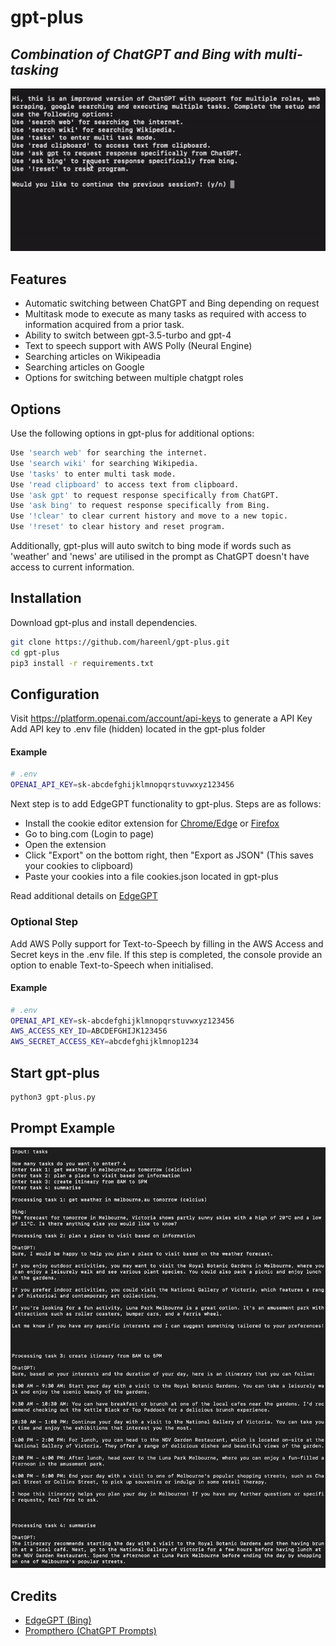# gpt-plus
## _Combination of ChatGPT and Bing with multi-tasking_

![](https://raw.githubusercontent.com/hareenl/gpt-plus/main/images/preview.gif)

## Features

- Automatic switching between ChatGPT and Bing depending on request
- Multitask mode to execute as many tasks as required with access to information acquired from a prior task.
- Ability to switch between gpt-3.5-turbo and gpt-4
- Text to speech support with AWS Polly (Neural Engine)
- Searching articles on Wikipeadia
- Searching articles on Google
- Options for switching between multiple chatgpt roles

## Options
Use the following options in gpt-plus for additional options:
```sh
Use 'search web' for searching the internet.
Use 'search wiki' for searching Wikipedia.
Use 'tasks' to enter multi task mode.
Use 'read clipboard' to access text from clipboard.
Use 'ask gpt' to request response specifically from ChatGPT.
Use 'ask bing' to request response specifically from Bing.
Use '!clear' to clear current history and move to a new topic.
Use '!reset' to clear history and reset program.
```
Additionally, gpt-plus will auto switch to bing mode if words such as 'weather' and 'news' are utilised in the prompt as ChatGPT doesn't have access to current information.


## Installation
Download gpt-plus and install dependencies.

```sh
git clone https://github.com/hareenl/gpt-plus.git
cd gpt-plus
pip3 install -r requirements.txt
```

## Configuration
Visit https://platform.openai.com/account/api-keys to generate a API Key
Add API key to .env file (hidden) located in the gpt-plus folder

#### Example
```sh
# .env
OPENAI_API_KEY=sk-abcdefghijklmnopqrstuvwxyz123456
```

Next step is to add EdgeGPT functionality to gpt-plus. Steps are as follows:
- Install the cookie editor extension for [Chrome/Edge](https://chrome.google.com/webstore/detail/cookie-editor/hlkenndednhfkekhgcdicdfddnkalmdm) or [Firefox](https://addons.mozilla.org/en-US/firefox/addon/cookie-editor/)
- Go to bing.com (Login to page)
- Open the extension
- Click "Export" on the bottom right, then "Export as JSON" (This saves your cookies to clipboard)
- Paste your cookies into a file cookies.json located in gpt-plus

Read additional details on [EdgeGPT](https://github.com/acheong08/EdgeGPT)

### Optional Step 
Add AWS Polly support for Text-to-Speech by filling in the AWS Access and Secret keys in the .env file.
If this step is completed, the console provide an option to enable Text-to-Speech when initialised.

#### Example
```sh
# .env
OPENAI_API_KEY=sk-abcdefghijklmnopqrstuvwxyz123456
AWS_ACCESS_KEY_ID=ABCDEFGHIJK123456
AWS_SECRET_ACCESS_KEY=abcdefghijklmnop1234
```

## Start gpt-plus

```sh
python3 gpt-plus.py
```

## Prompt Example
![](https://raw.githubusercontent.com/hareenl/gpt-plus/main/images/preview.png)

## Credits
- [EdgeGPT (Bing)](https://github.com/acheong08/EdgeGPT)
- [Prompthero (ChatGPT Prompts)](https://prompthero.com/chatgpt-prompts)
